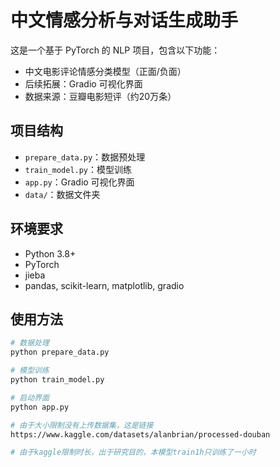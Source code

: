# 中文情感分析与对话生成助手

这是一个基于 PyTorch 的 NLP 项目，包含以下功能：

- 中文电影评论情感分类模型（正面/负面）
- 后续拓展：Gradio 可视化界面
- 数据来源：豆瓣电影短评（约20万条）

## 项目结构

- `prepare_data.py`：数据预处理
- `train_model.py`：模型训练
- `app.py`：Gradio 可视化界面
- `data/`：数据文件夹

## 环境要求

- Python 3.8+
- PyTorch
- jieba
- pandas, scikit-learn, matplotlib, gradio

## 使用方法

```bash
# 数据处理
python prepare_data.py

# 模型训练
python train_model.py

# 启动界面
python app.py

# 由于大小限制没有上传数据集，这是链接
https://www.kaggle.com/datasets/alanbrian/processed-douban

# 由于kaggle限制时长，出于研究目的，本模型train1h只训练了一小时
